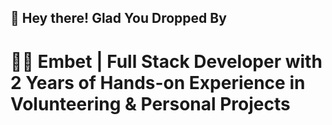 ## 👋 Hey there! Glad You Dropped By

# 👨‍💻 Embet | Full Stack Developer with 2 Years of Hands-on Experience in Volunteering & Personal Projects
<!--
**Gigi-dev21/Gigi-dev21** is a ✨ _special_ ✨ repository because its `README.md` (this file) appears on your GitHub profile.

Here are some ideas to get you started:

- 🔭 I’m currently working on ...
- 🌱 I’m currently learning ...
- 👯 I’m looking to collaborate on ...
- 🤔 I’m looking for help with ...
- 💬 Ask me about ...
- 📫 How to reach me: ...
- 😄 Pronouns: ...
- ⚡ Fun fact: ...
-->
